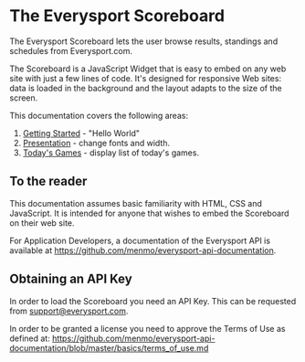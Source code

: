 # The Everysport Scoreboard

The Everysport Scoreboard lets the user browse results, standings and schedules from Everysport.com. 

The Scoreboard is a JavaScript Widget that is easy to embed on any web site with just a few lines of code. It's designed for responsive Web sites: data is loaded in the background and the layout adapts to the size of the screen. 

This documentation covers the following areas: 
1. [Getting Started](/getting-started.md) - "Hello World"
2. [Presentation](/presentation.md) - change fonts and width.
3. [Today's Games](/games-of-today.md) - display list of today's games.

## To the reader
This documentation assumes basic familiarity with HTML, CSS and JavaScript. It is intended for anyone that wishes to embed the Scoreboard on their web site.   

For Application Developers, a documentation of the Everysport API is available at https://github.com/menmo/everysport-api-documentation.


## Obtaining an API Key
In order to load the Scoreboard you need an API Key. This can be requested from support@everysport.com. 

In order to be granted a license you need to approve the Terms of Use as defined at:
https://github.com/menmo/everysport-api-documentation/blob/master/basics/terms_of_use.md


